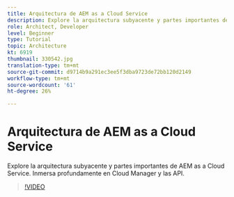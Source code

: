 ```yaml
---
title: Arquitectura de AEM as a Cloud Service
description: Explore la arquitectura subyacente y partes importantes de AEM as a Cloud Service. Inmersa profundamente en Cloud Manager y las API.
role: Architect, Developer
level: Beginner
type: Tutorial
topic: Architecture
kt: 6919
thumbnail: 330542.jpg
translation-type: tm+mt
source-git-commit: d9714b9a291ec3ee5f3dba9723de72bb120d2149
workflow-type: tm+mt
source-wordcount: '61'
ht-degree: 26%

---
```



# Arquitectura de AEM as a Cloud Service

Explore la arquitectura subyacente y partes importantes de AEM as a Cloud Service. Inmersa profundamente en Cloud Manager y las API.

>[!VIDEO](https://video.tv.adobe.com/v/330542/?quality=12&learn=on)